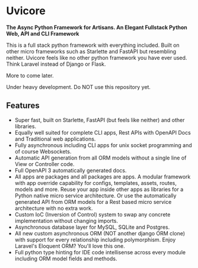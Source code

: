 # Uvicore

**The Async Python Framework for Artisans. An Elegant Fullstack Python Web, API and CLI Framework**


This is a full stack python framework with everything included.  Built on other micro frameworks such as Starlette and FastAPI but resembling neither.  Uvicore feels like no other python framework you have ever used.  Think Laravel instead of Django or Flask.

More to come later.

Under heavy development.  Do NOT use this repository yet.


## Features

* Super fast, built on Starlette, FastAPI (but feels like neither) and other libraries.
* Equally well suited for complete CLI apps, Rest APIs with OpenAPI Docs and Traditional web applications.
* Fully asynchronous including CLI apps for unix socket programming and of course Websockets.
* Automatic API generation from all ORM models without a single line of View or Controller code.
* Full OpenAPI 3 automatically generated docs.
* All apps are packages and all packages are apps.  A modular framework with app override capability for configs, templates, assets, routes, models and more.  Reuse your app inside other apps as libraries for a Python native micro service architecture.  Or use the automatically generated API from ORM models for a Rest based micro service architecture with no extra work.
* Custom IoC (Inversion of Control) system to swap any concrete implementation without changing imports.
* Asynchronous database layer for MySQL, SQLite and Postgres.
* All new custom asynchronous ORM (NOT another django ORM clone) with support for every relationship including polymorphism.  Enjoy Laravel's Eloquent ORM?  You'll love this one.
* Full python type hinting for IDE code intellisense across every module including ORM model fields and methods.

